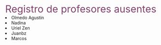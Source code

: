 
<HTML>
<HEAD>
<TITLE>Registro-profesores</TITLE>
</HEAD>
<BODY>
<FONT SIZE=6><FONT COLOR=81426E> Registro de profesores ausentes </FONT></FONT>

<LI> Olmedo Agustin
<LI> Nadina
<LI> Uriel Zen
<LI> Juanbz
<LI> Marcos

</BODY>
</HTML>


